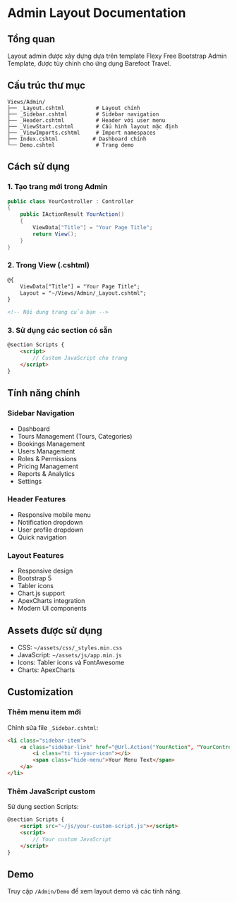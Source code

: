 # Admin Layout Documentation

## Tổng quan
Layout admin được xây dựng dựa trên template Flexy Free Bootstrap Admin Template, được tùy chỉnh cho ứng dụng Barefoot Travel.

## Cấu trúc thư mục
```
Views/Admin/
├── _Layout.cshtml          # Layout chính
├── _Sidebar.cshtml         # Sidebar navigation
├── _Header.cshtml          # Header với user menu
├── _ViewStart.cshtml       # Cấu hình layout mặc định
├── _ViewImports.cshtml     # Import namespaces
├── Index.cshtml           # Dashboard chính
└── Demo.cshtml             # Trang demo
```

## Cách sử dụng

### 1. Tạo trang mới trong Admin
```csharp
public class YourController : Controller
{
    public IActionResult YourAction()
    {
        ViewData["Title"] = "Your Page Title";
        return View();
    }
}
```

### 2. Trong View (.cshtml)
```html
@{
    ViewData["Title"] = "Your Page Title";
    Layout = "~/Views/Admin/_Layout.cshtml";
}

<!-- Nội dung trang của bạn -->
```

### 3. Sử dụng các section có sẵn
```html
@section Scripts {
    <script>
        // Custom JavaScript cho trang
    </script>
}
```

## Tính năng chính

### Sidebar Navigation
- Dashboard
- Tours Management (Tours, Categories)
- Bookings Management
- Users Management
- Roles & Permissions
- Pricing Management
- Reports & Analytics
- Settings

### Header Features
- Responsive mobile menu
- Notification dropdown
- User profile dropdown
- Quick navigation

### Layout Features
- Responsive design
- Bootstrap 5
- Tabler icons
- Chart.js support
- ApexCharts integration
- Modern UI components

## Assets được sử dụng
- CSS: `~/assets/css/_styles.min.css`
- JavaScript: `~/assets/js/app.min.js`
- Icons: Tabler icons và FontAwesome
- Charts: ApexCharts

## Customization

### Thêm menu item mới
Chỉnh sửa file `_Sidebar.cshtml`:

```html
<li class="sidebar-item">
    <a class="sidebar-link" href="@Url.Action("YourAction", "YourController")">
        <i class="ti ti-your-icon"></i>
        <span class="hide-menu">Your Menu Text</span>
    </a>
</li>
```

### Thêm JavaScript custom
Sử dụng section Scripts:

```html
@section Scripts {
    <script src="~/js/your-custom-script.js"></script>
    <script>
        // Your custom JavaScript
    </script>
}
```

## Demo
Truy cập `/Admin/Demo` để xem layout demo và các tính năng.
